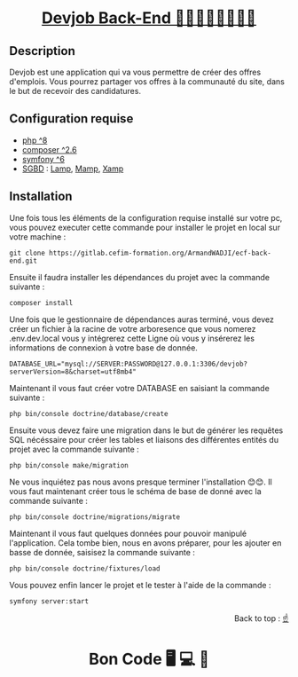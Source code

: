 <div>
  <h1 align="center" position="relative">
    <a  href="https://github.com/armandwadji/Comfy-Store-App.git">Devjob Back-End 👩🏻‍💻🧑🏽‍💻👨🏿
    </a> 
  </h1> 
</div> 

## Description
Devjob est une application qui va vous permettre de créer des offres d'emplois. 
Vous pourrez partager vos offres à la communauté du site, dans le but de recevoir des candidatures.

## Configuration requise

- [php ^8][php]
- [composer ^2.6][composer]
- [symfony ^6][symfony]
- [SGBD][SGBD] : [Lamp][Lamp], [Mamp][Mamp], [Xamp][Xamp]

## Installation
Une fois tous les éléments de la configuration requise installé sur votre pc,
vous pouvez executer cette commande pour installer le projet en local sur votre machine :

```
git clone https://gitlab.cefim-formation.org/ArmandWADJI/ecf-back-end.git
```

Ensuite il faudra installer les dépendances du projet avec la commande suivante :

```
composer install
```

Une fois que le gestionnaire de dépendances auras terminé, 
vous devez créer un fichier à la racine de votre arboresence que vous nomerez .env.dev.local
vous y intégrerez cette Ligne où vous y insérerez les informations de connexion à votre base de donnée. 

```
DATABASE_URL="mysql://SERVER:PASSWORD@127.0.0.1:3306/devjob?serverVersion=8&charset=utf8mb4"
```

Maintenant il vous faut créer votre DATABASE en saisiant la commande suivante :

```
php bin/console doctrine/database/create
```

Ensuite vous devez faire une migration dans le but de générer les requêtes SQL nécéssaire pour créer les tables et liaisons des différentes entités du projet avec la commande suivante :

```
php bin/console make/migration
```

Ne vous inquiétez pas nous avons presque terminer l'installation 😊😊.
Il vous faut maintenant créer tous le schéma de base de donné avec la commande suivante :

```
php bin/console doctrine/migrations/migrate
```

Maintenant il vous faut quelques données pour pouvoir manipulé l'application.
Cela tombe bien, nous en avons préparer, pour les ajouter en basse de donnée, saisisez la commande suivante :

```
php bin/console doctrine/fixtures/load
```

Vous pouvez enfin lancer le projet et le tester à l'aide de la commande :

```
symfony server:start
```

<p align="right">Back to top :
  <a href="#top">
    ☝
  </a>
</p>

<h1 align="center">Bon Code 🖥 💻 📱</h1>

<!-- prettier-ignore-start -->
[php]: https://www.php.net/downloads
[composer]: https://getcomposer.org/download/
[symfony]: https://symfony.com/doc/current/setup.html
[SGBD]: #
[Lamp]: https://ubuntu.com/server/docs/lamp-applications
[Mamp]: https://www.mamp.info/en/downloads/
[Xamp]: https://www.apachefriends.org/fr/download.html
<!-- prettier-ignore-end -->
